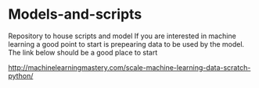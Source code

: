 # Models-and-scripts
Repository to house scripts and model
If you are interested in machine learning a good point to start is 
prepearing data to be used by the model. The link below should be a good place to start

http://machinelearningmastery.com/scale-machine-learning-data-scratch-python/
